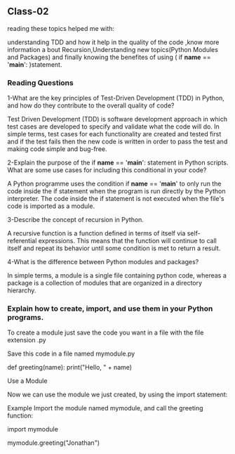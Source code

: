 ## Class-02

reading these topics helped me with:

understanding TDD and how it help in the quality of the code ,know more information a bout Recursion,Understanding new topics(Python Modules and Packages) and finally knowing the benefites of using ( if __name__ == '__main__': )statement.

### Reading Questions

1-What are the key principles of Test-Driven Development (TDD) in Python, and how do they contribute to the overall quality of code?

Test Driven Development (TDD) is software development approach in which test cases are developed to specify and validate what the code will do. In simple terms, test cases for each functionality are created and tested first and if the test fails then the new code is written in order to pass the test and making code simple and bug-free.


2-Explain the purpose of the if __name__ == '__main__': statement in Python scripts. 
What are some use cases for including this conditional in your code?

A Python programme uses the condition if __name__ == '__main__' to only run the code inside the if statement when the program is run directly by the Python interpreter. The code inside the if statement is not executed when the file's code is imported as a module.


3-Describe the concept of recursion in Python.

A recursive function is a function defined in terms of itself via self-referential expressions. This means that the function will continue to call itself and repeat its behavior until some condition is met to return a result.

4-What is the difference between Python modules and packages?

In simple terms, a module is a single file containing python code, whereas a package is a collection of modules that are organized in a directory hierarchy.

### Explain how to create, import, and use them in your Python programs.


To create a module just save the code you want in a file with the file extension .py

Save this code in a file named mymodule.py

def greeting(name):
  print("Hello, " + name)

Use a Module

Now we can use the module we just created, by using the import statement:

Example
Import the module named mymodule, and call the greeting function:

import mymodule

mymodule.greeting("Jonathan")